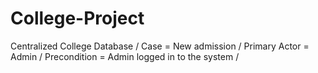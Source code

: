 # College-Project
Centralized College Database / 
Case = New admission / 
Primary Actor = Admin / 
Precondition = Admin logged in to the system / 
